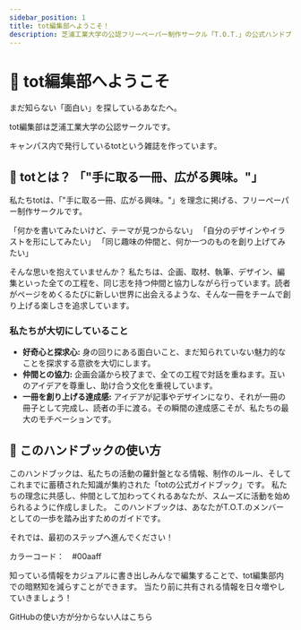 ```yaml
---
sidebar_position: 1
title: tot編集部へようこそ！
description: 芝浦工業大学の公認フリーペーパー制作サークル「T.O.T.」の公式ハンドブックです。私たちの理念、活動内容、そして一冊を創り上げる文化について紹介します。
---
```


# 🎉 tot編集部へようこそ

まだ知らない「面白い」を探しているあなたへ。

tot編集部は芝浦工業大学の公認サークルです。

キャンパス内で発行しているtotという雑誌を作っています。

## 🎯 totとは？ 「"手に取る一冊、広がる興味。"」



私たちtotは、「"手に取る一冊、広がる興味。"」を理念に掲げる、フリーペーパー制作サークルです。

「何かを書いてみたいけど、テーマが見つからない」
「自分のデザインやイラストを形にしてみたい」
「同じ趣味の仲間と、何か一つのものを創り上げてみたい」

そんな思いを抱えていませんか？ 私たちは、企画、取材、執筆、デザイン、編集といった全ての工程を、同じ志を持つ仲間と協力しながら行っています。読者がページをめくるたびに新しい世界に出会えるような、そんな一冊をチームで創り上げる楽しさを追求しています。

### 私たちが大切にしていること
* **好奇心と探求心:** 身の回りにある面白いこと、まだ知られていない魅力的なことを探求する意欲を大切にします。
* **仲間との協力:** 企画会議から校了まで、全ての工程で対話を重ねます。互いのアイデアを尊重し、助け合う文化を重視しています。
* **一冊を創り上げる達成感:** アイデアが記事やデザインになり、それが一冊の冊子として完成し、読者の手に渡る。その瞬間の達成感こそが、私たちの最大のモチベーションです。

## 📖 このハンドブックの使い方
このハンドブックは、私たちの活動の羅針盤となる情報、制作のルール、そしてこれまでに蓄積された知識が集約された「totの公式ガイドブック」です。
私たちの理念に共感し、仲間として加わってくれるあなたが、スムーズに活動を始められるように作成しました。
このハンドブックは、あなたがT.O.T.のメンバーとしての一歩を踏み出すためのガイドです。

それでは、最初のステップへ進んでください！




カラーコード：　#00aaff　

知っている情報をカジュアルに書き出しみんなで編集することで、tot編集部内での暗黙知を減らすことができます。
当たり前に共有される情報を日々増やしていきましょう！

GitHubの使い方が分からない人はこちら

